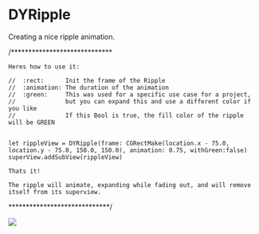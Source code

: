 # DYRipple
Creating a nice ripple animation.

/*****************************

    Heres how to use it:

    //  :rect:      Init the frame of the Ripple
    //  :animation: The duration of the animation
    //  :green:     This was used for a specific use case for a project, 
    //              but you can expand this and use a different color if you like
    //              If this Bool is true, the fill color of the ripple will be GREEN
    

    let rippleView = DYRipple(frame: CGRectMake(location.x - 75.0, location.y - 75.0, 150.0, 150.0), animation: 0.75, withGreen:false)
    superView.addSubView(rippleView)

    Thats it!

    The ripple will animate, expanding while fading out, and will remove itself from its superview.

*****************************/

![](https://raw.githubusercontent.com/dannyYassine/DYRipple/master/Ripple.gif)
